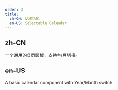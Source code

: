 ```yaml
---
order: 3
title:
  zh-CN: 选择功能
  en-US: Selectable Calendar
---
```


## zh-CN

一个通用的日历面板，支持年/月切换。

## en-US

A basic calendar component with Year/Month switch.
